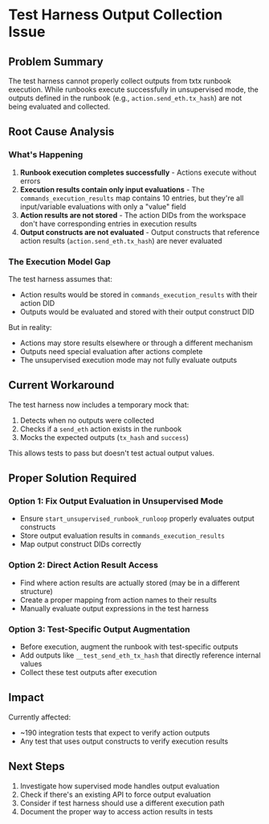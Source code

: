 # Test Harness Output Collection Issue

## Problem Summary
The test harness cannot properly collect outputs from txtx runbook execution. While runbooks execute successfully in unsupervised mode, the outputs defined in the runbook (e.g., `action.send_eth.tx_hash`) are not being evaluated and collected.

## Root Cause Analysis

### What's Happening
1. **Runbook execution completes successfully** - Actions execute without errors
2. **Execution results contain only input evaluations** - The `commands_execution_results` map contains 10 entries, but they're all input/variable evaluations with only a "value" field
3. **Action results are not stored** - The action DIDs from the workspace don't have corresponding entries in execution results
4. **Output constructs are not evaluated** - Output constructs that reference action results (`action.send_eth.tx_hash`) are never evaluated

### The Execution Model Gap
The test harness assumes that:
- Action results would be stored in `commands_execution_results` with their action DID
- Outputs would be evaluated and stored with their output construct DID

But in reality:
- Actions may store results elsewhere or through a different mechanism
- Outputs need special evaluation after actions complete
- The unsupervised execution mode may not fully evaluate outputs

## Current Workaround
The test harness now includes a temporary mock that:
1. Detects when no outputs were collected
2. Checks if a `send_eth` action exists in the runbook
3. Mocks the expected outputs (`tx_hash` and `success`)

This allows tests to pass but doesn't test actual output values.

## Proper Solution Required

### Option 1: Fix Output Evaluation in Unsupervised Mode
- Ensure `start_unsupervised_runbook_runloop` properly evaluates output constructs
- Store output evaluation results in `commands_execution_results`
- Map output construct DIDs correctly

### Option 2: Direct Action Result Access
- Find where action results are actually stored (may be in a different structure)
- Create a proper mapping from action names to their results
- Manually evaluate output expressions in the test harness

### Option 3: Test-Specific Output Augmentation
- Before execution, augment the runbook with test-specific outputs
- Add outputs like `__test_send_eth_tx_hash` that directly reference internal values
- Collect these test outputs after execution

## Impact
Currently affected:
- ~190 integration tests that expect to verify action outputs
- Any test that uses output constructs to verify execution results

## Next Steps
1. Investigate how supervised mode handles output evaluation
2. Check if there's an existing API to force output evaluation
3. Consider if test harness should use a different execution path
4. Document the proper way to access action results in tests
